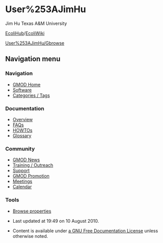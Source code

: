 



<span id="top"></span>




# <span dir="auto">User%253AJimHu</span>









Jim Hu Texas A&M University

<a href="http://ecolihub.org" class="external text"
rel="nofollow">EcoliHub</a>/<a href="http://ecoliwiki.net" class="external text"
rel="nofollow">EcoliWiki</a>

[User%253AJimHu/Gbrowse](User%253AJimHu/Gbrowse "User%253AJimHu/Gbrowse")








## Navigation menu









### Navigation



- <span id="n-GMOD-Home">[GMOD Home](Main_Page)</span>
- <span id="n-Software">[Software](GMOD_Components)</span>
- <span id="n-Categories-.2F-Tags">[Categories /
  Tags](Categories)</span>




### Documentation



- <span id="n-Overview">[Overview](Overview)</span>
- <span id="n-FAQs">[FAQs](Category%253AFAQ)</span>
- <span id="n-HOWTOs">[HOWTOs](Category%253AHOWTO)</span>
- <span id="n-Glossary">[Glossary](Glossary)</span>




### Community



- <span id="n-GMOD-News">[GMOD News](GMOD_News)</span>
- <span id="n-Training-.2F-Outreach">[Training /
  Outreach](Training_and_Outreach)</span>
- <span id="n-Support">[Support](Support)</span>
- <span id="n-GMOD-Promotion">[GMOD Promotion](GMOD_Promotion)</span>
- <span id="n-Meetings">[Meetings](Meetings)</span>
- <span id="n-Calendar">[Calendar](Calendar)</span>




### Tools

- <span id="t-smwbrowselink"><a href="Special%253ABrowse/User%253AJimHu" rel="smw-browse">Browse
  properties</a></span>



- <span id="footer-info-lastmod">Last updated at 19:49 on 10 August
  2010.</span>
<!-- - <span id="footer-info-viewcount">15,976 page views.</span> -->
- <span id="footer-info-copyright">Content is available under
  <a href="http://www.gnu.org/licenses/fdl-1.3.html" class="external"
  rel="nofollow">a GNU Free Documentation License</a> unless otherwise
  noted.</span>

<!-- -->



<!-- -->





